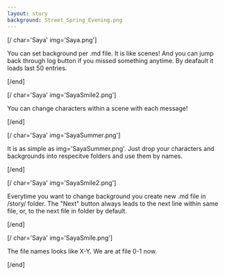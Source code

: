 ```yaml
---
layout: story
background: Street_Spring_Evening.png
---
```

[/ char='Saya' img='Saya.png']

You can set background per .md file. It is like scenes! And you can jump back through log button if you missed something anytime. By deafault it loads last 50 entries.

[/end]

[/ char='Saya' img='SayaSmile2.png']

You can change characters within a scene with each message!

[/end]

[/ char='Saya' img='SayaSummer.png']

It is as simple as img='SayaSummer.png'. Just drop your characters and backgrounds into respecitve folders and use them by names.

[/end]

[/ char='Saya' img='SayaSmile2.png']

Everytime you want to change background you create new .md file in /story/ folder. The "Next" button always leads to the next line within same file, or, to the next file in folder by default.

[/end]

[/ char='Saya' img='SayaSmile.png']

The file names looks like X-Y. We are at file 0-1 now. 

[/end]
